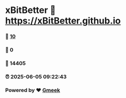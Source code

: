 # xBitBetter :link: https://xBitBetter.github.io 
### :page_facing_up: [10](https://xBitBetter.github.io/tag.html) 
### :speech_balloon: 0 
### :hibiscus: 14405 
### :alarm_clock: 2025-06-05 09:22:43 
### Powered by :heart: [Gmeek](https://github.com/Meekdai/Gmeek)
